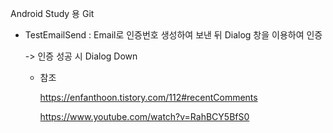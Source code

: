 Android Study 용 Git



- TestEmailSend : Email로 인증번호 생성하여 보낸 뒤 Dialog 창을 이용하여 인증

  -> 인증 성공 시 Dialog Down

  - 참조 

     https://enfanthoon.tistory.com/112#recentComments

     https://www.youtube.com/watch?v=RahBCY5BfS0

